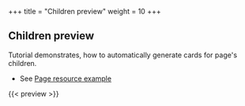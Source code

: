 +++
title = "Children preview"
weight = 10
+++


## Children preview

Tutorial demonstrates, how to automatically generate cards for page's children.

* See [Page resource example](https://regisphilibert.com/blog/2018/01/hugo-page-resources-and-how-to-use-them/)

{{< preview >}}
